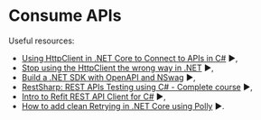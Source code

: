 # Consume APIs

Useful resources:

- [Using HttpClient in .NET Core to Connect to APIs in C#](https://youtu.be/cwgck1k0YKU) :arrow_forward:,
- [Stop using the HttpClient the wrong way in .NET](https://youtu.be/Z6Y2adsMnAA) ▶️,
- [Build a .NET SDK with OpenAPI and NSwag](https://youtu.be/iSL1T-xmhYQ) ▶️,
- [RestSharp: REST APIs Testing using C# - Complete course](https://youtube.com/playlist?list=PL_GzuQ9GmG0EYtFSyODKjFG0Ldvl178-u) ▶️,
- [Intro to Refit REST API Client for C#](https://youtu.be/HH8drNbai8w) :arrow_forward:,
- [How to add clean Retrying in .NET Core using Polly](https://youtu.be/yXzn6HxTufM) ▶️.
